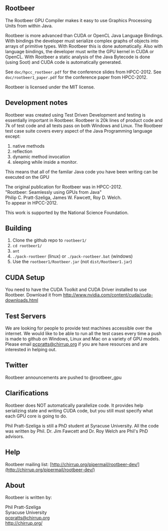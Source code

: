## Rootbeer

The Rootbeer GPU Compiler makes it easy to use Graphics Processing Units from
within Java.

Rootbeer is more advanced than CUDA or OpenCL Java Language Bindings. With 
bindings the developer must serialize complex graphs of objects into arrays
of primitive types. With Rootbeer this is done automatically. Also with language
bindings, the developer must write the GPU kernel in CUDA or OpenCL. With
Rootbeer a static analysis of the Java Bytecode is done (using Soot) and CUDA
code is automatically generated.

See `doc/hpcc_rootbeer.pdf` for the conference slides from HPCC-2012.
See `doc/rootbeer1_paper.pdf` for the conference paper from HPCC-2012.

Rootbeer is licensed under the MIT license.

## Development notes

Rootbeer was created using Test Driven Development and testing is essentially
important in Rootbeer. Rootbeer is 20k lines of product code and 7k of test code
and all tests pass on both Windows and Linux. The Rootbeer test case suite 
covers every aspect of the Java Programming language except:
  1. native methods
  2. reflection
  3. dynamic method invocation
  4. sleeping while inside a monitor. 
  
This means that all of the familar Java code you have been writing can be
executed on the GPU

The original publication for Rootbeer was in HPCC-2012.<br />
  "Rootbeer: Seamlessly using GPUs from Java"<br />
  Philip C. Pratt-Szeliga, James W. Fawcett, Roy D. Welch.<br />
  To appear in HPCC-2012.

This work is supported by the National Science Foundation.

## Building

1. Clone the github repo to `rootbeer1/`
2. `cd rootbeer1/`
3. `ant`
4. `./pack-rootbeer` (linux) or `./pack-rootbeer.bat` (windows)
5. Use the `rootbeer1/Rootbeer.jar` (not `dist/Rootbeer1.jar`)

## CUDA Setup

You need to have the CUDA Toolkit and CUDA Driver installed to use Rootbeer.
Download it from http://www.nvidia.com/content/cuda/cuda-downloads.html

## Test Servers

We are looking for people to provide test machines accessible over the internet.
We would like to be able to run all the test cases every time a push is made
to github on Windows, Linux and Mac on a variety of GPU models. Please email
pcpratts@chirrup.org if you are have resources and are interested in helping 
out.

## Twitter

Rootbeer announcements are pushed to @rootbeer_gpu

## Clarifications

Rootbeer does NOT automatically parallelize code. It provides help serializing
state and writing CUDA code, but you still must specify what each GPU core
is going to do.

Phil Pratt-Szeliga is still a PhD student at Syracuse University. All the code
was written by Phil. Dr. Jim Fawcett and Dr. Roy Welch are Phil's PhD advisors.

## Help

Rootbeer mailing list: [http://chirrup.org/pipermail/rootbeer-dev/](http://chirrup.org/pipermail/rootbeer-dev/)

## About

Rootbeer is written by:

Phil Pratt-Szeliga<br />
Syracuse University<br />
pcpratts@chirrup.org<br />
http://chirrup.org/
